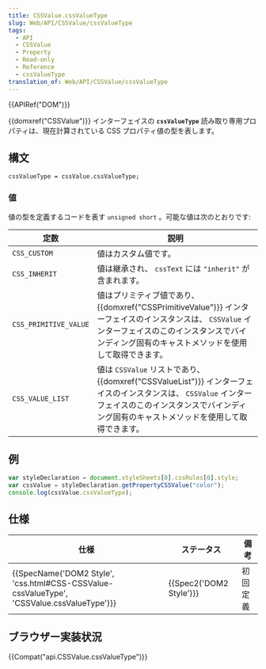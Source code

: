 ```yaml
---
title: CSSValue.cssValueType
slug: Web/API/CSSValue/cssValueType
tags:
  - API
  - CSSValue
  - Property
  - Read-only
  - Reference
  - cssValueType
translation_of: Web/API/CSSValue/cssValueType
---
```

{{APIRef("DOM")}}

{{domxref("CSSValue")}} インターフェイスの **`cssValueType`** 読み取り専用プロパティは、現在計算されている CSS プロパティ値の型を表します。

## 構文

    cssValueType = cssValue.cssValueType;

### 値

値の型を定義するコードを表す `unsigned short` 。可能な値は次のとおりです:

| 定数                  | 説明                                                                                                                                                                                                                   |
| --------------------- | ---------------------------------------------------------------------------------------------------------------------------------------------------------------------------------------------------------------------- |
| `CSS_CUSTOM`          | 値はカスタム値です。                                                                                                                                                                                                   |
| `CSS_INHERIT`         | 値は継承され、 `cssText` には `"inherit"` が含まれます。                                                                                                                                                               |
| `CSS_PRIMITIVE_VALUE` | 値はプリミティブ値であり、 {{domxref("CSSPrimitiveValue")}} インターフェイスのインスタンスは、 `CSSValue` インターフェイスのこのインスタンスでバインディング固有のキャストメソッドを使用して取得できます。 |
| `CSS_VALUE_LIST`      | 値は `CSSValue` リストであり、 {{domxref("CSSValueList")}} インターフェイスのインスタンスは、 `CSSValue` インターフェイスのこのインスタンスでバインディング固有のキャストメソッドを使用して取得できます。     |

## 例

```js
var styleDeclaration = document.styleSheets[0].cssRules[0].style;
var cssValue = styleDeclaration.getPropertyCSSValue("color");
console.log(cssValue.cssValueType);
```

## 仕様

| 仕様                                                                                                                     | ステータス                       | 備考     |
| ------------------------------------------------------------------------------------------------------------------------ | -------------------------------- | -------- |
| {{SpecName('DOM2 Style', 'css.html#CSS-CSSValue-cssValueType', 'CSSValue.cssValueType')}} | {{Spec2('DOM2 Style')}} | 初回定義 |

## ブラウザー実装状況

{{Compat("api.CSSValue.cssValueType")}}
